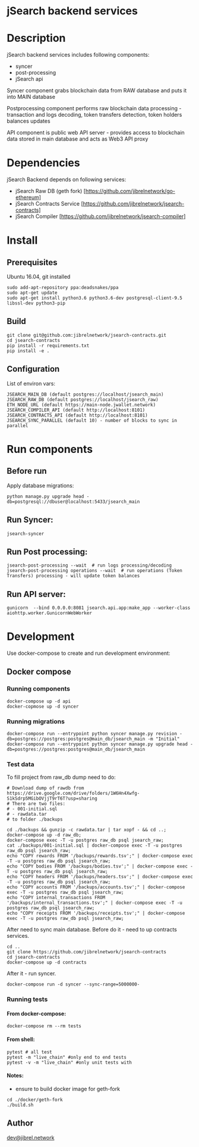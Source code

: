 # jSearch backend services


# Description

jSearch backend services includes following components: 

- syncer
- post-processing
- jSearch api

Syncer component grabs blockchain data from RAW database and puts it into MAIN database

Postprocessing component performs raw blockchain data processing - transaction and logs decoding,
token transfers detection, token holders balances updates 

API component is public web API server - provides access to blockchain data stored in main database and acts as Web3 API proxy


# Dependencies

jSearch Backend depends on following services:
- jSearch Raw DB (geth fork) [https://github.com/jibrelnetwork/go-ethereum]
- jSearch Contracts Service [https://github.com/jibrelnetwork/jsearch-contracts]
- jSearch Compiler [https://github.com/jibrelnetwork/jsearch-compiler]


# Install


## Prerequisites

Ubuntu 16.04, git installed

```
sudo add-apt-repository ppa:deadsnakes/ppa
sudo apt-get update
sudo apt-get install python3.6 python3.6-dev postgresql-client-9.5 libssl-dev python3-pip
```


## Build

```
git clone git@github.com:jibrelnetwork/jsearch-contracts.git
cd jsearch-contracts
pip install -r requirements.txt
pip install -e .
```

## Configuration

List of environ vars:
```
JSEARCH_MAIN_DB (default postgres://localhost/jsearch_main)
JSEARCH_RAW_DB (default postgres://localhost/jsearch_raw)
ETH_NODE_URL (default https://main-node.jwallet.network)
JSEARCH_COMPILER_API (default http://localhost:8101)
JSEARCH_CONTRACTS_API (default http://localhost:8101)
JSEARCH_SYNC_PARALLEL (default 10) - number of blocks to sync in parallel
```

# Run components

## Before run
Apply database migrations:
```
python manage.py upgrade head -db=postgresql://dbuser@localhost:5433/jsearch_main
```

## Run Syncer:
```
jsearch-syncer
```

## Run Post processing:
```
jsearch-post-processing --wait  # run logs processing/decoding
jsearch-post-processing operations --wait  # run operations (Token Transfers) processing - will update token balances
```

## Run API server:
```
gunicorn  --bind 0.0.0.0:8081 jsearch.api.app:make_app --worker-class aiohttp.worker.GunicornWebWorker
```


# Development

Use docker-compose to create and run development environment:
## Docker compose

### Running components 

```
docker-compose up -d api
docker-copmose up -d syncer
```

### Running migrations
```
docker-compose run --entrypoint python syncer manage.py revision -db=postgres://postgres:postgres@main_db/jsearch_main -m "Initial"
docker-compose run --entrypoint python syncer manage.py upgrade head -db=postgres://postgres:postgres@main_db/jsearch_main
```

### Test data
To fill project from raw_db dump need to do:
```
# Download dump of rawdb from https://drive.google.com/drive/folders/1W6Hn4Xwfg-S1kSdrp5MGibOVjjT9rT6T?usp=sharing
# There are two files: 
# - 001-initial.sql
# - rawdata.tar
# to folder ./backups

cd ./backups && gunzip -c rawdata.tar | tar xopf - && cd ..;
docker-compose up -d raw_db;
docker-compose exec -T -u postgres raw_db psql jsearch_raw;
cat ./backups/001-initial.sql | docker-compose exec -T -u postgres raw_db psql jsearch_raw;
echo "COPY rewards FROM '/backups/rewards.tsv';" | docker-compose exec -T -u postgres raw_db psql jsearch_raw;
echo "COPY bodies FROM '/backups/bodies.tsv';" | docker-compose exec -T -u postgres raw_db psql jsearch_raw;
echo "COPY headers FROM '/backups/headers.tsv';" | docker-compose exec -T -u postgres raw_db psql jsearch_raw;
echo "COPY accounts FROM '/backups/accounts.tsv';" | docker-compose exec -T -u postgres raw_db psql jsearch_raw;
echo "COPY internal_transactions FROM '/backups/internal_transactions.tsv';" | docker-compose exec -T -u postgres raw_db psql jsearch_raw;
echo "COPY receipts FROM '/backups/receipts.tsv';" | docker-compose exec -T -u postgres raw_db psql jsearch_raw;
```
After need to sync main database.
Before do it - need to up contracts services.
```
cd ..
git clone https://github.com/jibrelnetwork/jsearch-contracts
cd jsearch-contracts
docker-compose up -d contracts
```
After it - run syncer.
```
docker-compose run -d syncer --sync-range=5000000-
```

### Running tests

#### From docker-compose:
```
docker-compose rm --rm tests
```

#### From shell:
```
pytest # all test
pytest -m "live_chain" #only end to end tests
pytest -v -m "live_chain" #only unit tests with
```

#### Notes:
 - ensure to build docker image for geth-fork 
```
cd ./docker/geth-fork
./build.sh
```

## Author

dev@jibrel.network

